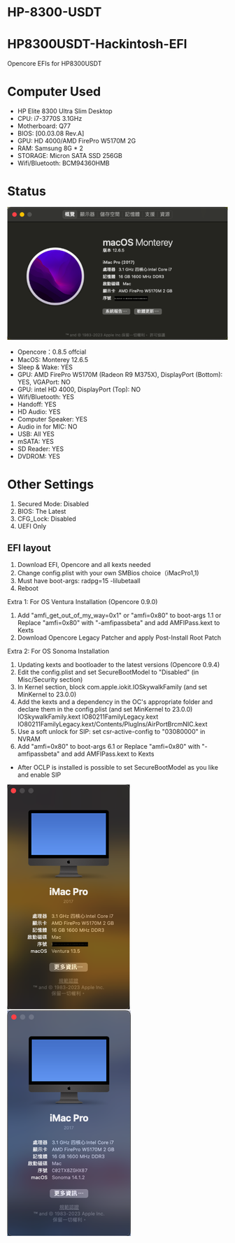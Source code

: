 # HP-8300-USDT
# HP8300USDT-Hackintosh-EFI
Opencore EFIs for HP8300USDT

# Computer Used

* HP Elite 8300 Ultra Slim Desktop
* CPU: i7-3770S 3.1GHz
* Motherboard: Q77
* BIOS: [00.03.08 Rev.A]
* GPU: HD 4000/AMD FirePro W5170M 2G
* RAM: Samsung 8G * 2
* STORAGE: Micron SATA SSD 256GB
* Wifi/Bluetooth: BCM94360HMB

# Status
![System Info](https://github.com/asablue65/HP-8300-USDT/blob/main/doc/About_This_mac.png)
* Opencore：0.8.5 offcial
* MacOS: Monterey 12.6.5
* Sleep & Wake: YES
* GPU: AMD FirePro W5170M (Radeon R9 M375X), DisplayPort (Bottom): YES, VGAPort: NO
* GPU: intel HD 4000, DisplayPort (Top): NO
* Wifi/Bluetooth: YES
* Handoff: YES
* HD Audio: YES
* Computer Speaker: YES
* Audio in for MIC: NO
* USB: All YES
* mSATA: YES
* SD Reader: YES
* DVDROM: YES

# Other Settings
1. Secured Mode: Disabled
2. BIOS: The Latest
3. CFG_Lock: Disabled
4. UEFI Only

## EFI layout
1. Download EFI, Opencore and all kexts needed
2. Change config.plist with your own SMBios choice（iMacPro1,1)
3. Must have boot-args: radpg=15 -lilubetaall
3. Reboot

Extra 1: For OS Ventura Installation (Opencore 0.9.0)
1. Add "amfi_get_out_of_my_way=0x1" or "amfi=0x80" to boot-args
1.1 or Replace "amfi=0x80" with "-amfipassbeta" and add AMFIPass.kext to Kexts
2. Download Opencore Legacy Patcher and apply Post-Install Root Patch

Extra 2: For OS Sonoma Installation
1. Updating kexts and bootloader to the latest versions (Opencore 0.9.4)
2. Edit the config.plist and set SecureBootModel to "Disabled" (in Misc/Security section)
3. In Kernel section, block com.apple.iokit.IOSkywalkFamily (and set MinKernel to 23.0.0)
4. Add the kexts and a dependency in the OC's appropriate folder and declare them in the config.plist (and set MinKernel to 23.0.0)
	IOSkywalkFamily.kext
	IO80211FamilyLegacy.kext
	IO80211FamilyLegacy.kext/Contents/PlugIns/AirPortBrcmNIC.kext
5. Use a soft unlock for SIP: set csr-active-config to "03080000" in NVRAM
6. Add "amfi=0x80" to boot-args
6.1 or Replace "amfi=0x80" with "-amfipassbeta" and add AMFIPass.kext to Kexts

* After OCLP is installed is possible to set SecureBootModel as you like and enable SIP

![System Info](https://github.com/asablue65/HP-8300-USDT/blob/main/doc/Ventura.png)
![System Info](https://github.com/asablue65/HP-8300-USDT/blob/main/doc/Sonoma.png)

